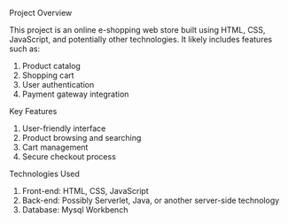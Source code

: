 

Project Overview

This project is an online e-shopping web store built using HTML, CSS, JavaScript, and potentially other technologies. It likely includes features such as:

1. Product catalog
2. Shopping cart
3. User authentication
4. Payment gateway integration

Key Features

1. User-friendly interface
2. Product browsing and searching
3. Cart management
4. Secure checkout process

Technologies Used

1. Front-end: HTML, CSS, JavaScript
2. Back-end: Possibly Serverlet, Java, or another server-side technology
3. Database: Mysql Workbench



